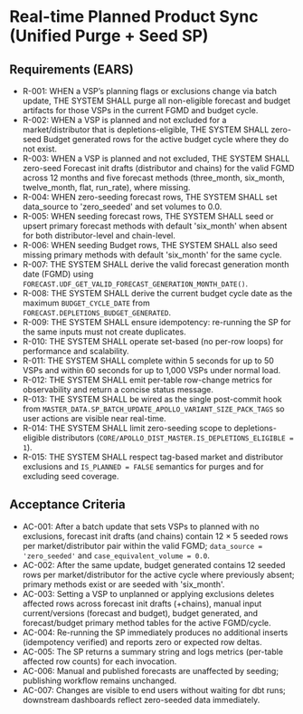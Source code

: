 # Real-time Planned Product Sync (Unified Purge + Seed SP)

## Requirements (EARS)

- R-001: WHEN a VSP’s planning flags or exclusions change via batch update, THE SYSTEM SHALL purge all non-eligible forecast and budget artifacts for those VSPs in the current FGMD and budget cycle.
- R-002: WHEN a VSP is planned and not excluded for a market/distributor that is depletions-eligible, THE SYSTEM SHALL zero-seed Budget generated rows for the active budget cycle where they do not exist.
- R-003: WHEN a VSP is planned and not excluded, THE SYSTEM SHALL zero-seed Forecast init drafts (distributor and chains) for the valid FGMD across 12 months and five forecast methods (three_month, six_month, twelve_month, flat, run_rate), where missing.
- R-004: WHEN zero-seeding forecast rows, THE SYSTEM SHALL set data_source to 'zero_seeded' and set volumes to 0.0.
- R-005: WHEN seeding forecast rows, THE SYSTEM SHALL seed or upsert primary forecast methods with default 'six_month' when absent for both distributor-level and chain-level.
- R-006: WHEN seeding Budget rows, THE SYSTEM SHALL also seed missing primary methods with default 'six_month' for the same cycle.
- R-007: THE SYSTEM SHALL derive the valid forecast generation month date (FGMD) using `FORECAST.UDF_GET_VALID_FORECAST_GENERATION_MONTH_DATE()`.
- R-008: THE SYSTEM SHALL derive the current budget cycle date as the maximum `BUDGET_CYCLE_DATE` from `FORECAST.DEPLETIONS_BUDGET_GENERATED`.
- R-009: THE SYSTEM SHALL ensure idempotency: re-running the SP for the same inputs must not create duplicates.
- R-010: THE SYSTEM SHALL operate set-based (no per-row loops) for performance and scalability.
- R-011: THE SYSTEM SHALL complete within 5 seconds for up to 50 VSPs and within 60 seconds for up to 1,000 VSPs under normal load.
- R-012: THE SYSTEM SHALL emit per-table row-change metrics for observability and return a concise status message.
- R-013: THE SYSTEM SHALL be wired as the single post-commit hook from `MASTER_DATA.SP_BATCH_UPDATE_APOLLO_VARIANT_SIZE_PACK_TAGS` so user actions are visible near real-time.
- R-014: THE SYSTEM SHALL limit zero-seeding scope to depletions-eligible distributors (`CORE/APOLLO_DIST_MASTER.IS_DEPLETIONS_ELIGIBLE = 1`).
- R-015: THE SYSTEM SHALL respect tag-based market and distributor exclusions and `IS_PLANNED = FALSE` semantics for purges and for excluding seed coverage.

## Acceptance Criteria

- AC-001: After a batch update that sets VSPs to planned with no exclusions, forecast init drafts (and chains) contain 12 × 5 seeded rows per market/distributor pair within the valid FGMD; `data_source = 'zero_seeded'` and `case_equivalent_volume = 0.0`.
- AC-002: After the same update, budget generated contains 12 seeded rows per market/distributor for the active cycle where previously absent; primary methods exist or are seeded with 'six_month'.
- AC-003: Setting a VSP to unplanned or applying exclusions deletes affected rows across forecast init drafts (+chains), manual input current/versions (forecast and budget), budget generated, and forecast/budget primary method tables for the active FGMD/cycle.
- AC-004: Re-running the SP immediately produces no additional inserts (idempotency verified) and reports zero or expected row deltas.
- AC-005: The SP returns a summary string and logs metrics (per-table affected row counts) for each invocation.
- AC-006: Manual and published forecasts are unaffected by seeding; publishing workflow remains unchanged.
- AC-007: Changes are visible to end users without waiting for dbt runs; downstream dashboards reflect zero-seeded data immediately.
